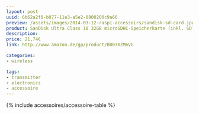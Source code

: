 ```yaml
---
layout: post
uuid: 6b62a2f0-b077-11e3-a5e2-0800200c9a66
preview: /assets/images/2014-03-12-raspi-accessoirs/sandisk-sd-card.jpg
product: SanDisk Ultra Class 10 32GB microSDHC-Speicherkarte (inkl. SD-Adapter und kostenloser Memory Zone App)
description:
price: 21,74€
link: http://www.amazon.de/gp/product/B007XZM6VG

categories:
- wireless

tags:
- transmitter
- electronics
- accessoire
---
```


{% include accessoires/accessoire-table %}